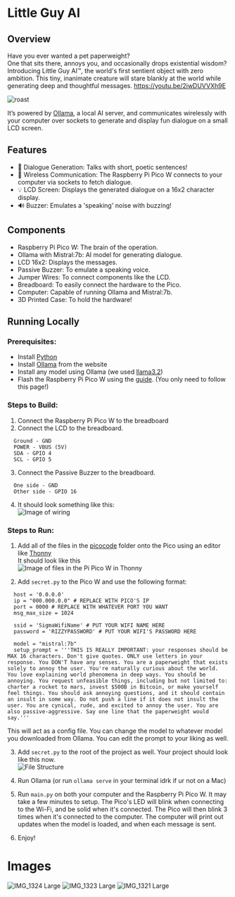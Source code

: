 # Little Guy AI
## Overview
Have you ever wanted a pet paperweight?  
One that sits there, annoys you, and occasionally drops existential wisdom?
Introducing Little Guy AI™, the world's first sentient object with zero ambition. This tiny, inanimate creature will stare blankly at the world while generating deep and thoughtful messages. 
https://youtu.be/2iwDUVVXh9E  

![roast](https://github.com/user-attachments/assets/6b4c30e2-c0b9-48cc-a017-fd733b7370d6)


It’s powered by [Ollama](https://ollama.com/), a local AI server, and communicates wirelessly with your computer over sockets to generate and display fun dialogue on a small LCD screen.

## Features
- 💬 Dialogue Generation: Talks with short, poetic sentences!
- 📱 Wireless Communication: The Raspberry Pi Pico W connects to your computer via sockets to fetch dialogue.
- 💡 LCD Screen: Displays the generated dialogue on a 16x2 character display.
- 🔊 Buzzer: Emulates a 'speaking' noise with buzzing!

## Components
- Raspberry Pi Pico W: The brain of the operation.
- Ollama with Mistral:7b: AI model for generating dialogue.
- LCD 16x2: Displays the messages.
- Passive Buzzer: To emulate a speaking voice.
- Jumper Wires: To connect components like the LCD.
- Breadboard: To easily connect the hardware to the Pico.
- Computer: Capable of running Ollama and Mistral:7b.
- 3D Printed Case: To hold the hardware!

## Running Locally
### Prerequisites:
- Install [Python](https://www.python.org/)
- Install [Ollama](https://ollama.com/) from the website
- Install any model using Ollama (we used [llama3.2](https://ollama.com/library/llama3.2))
- Flash the Raspberry Pi Pico W using the [guide](https://projects.raspberrypi.org/en/projects/get-started-pico-w/1). (You only need to follow this page!)
### Steps to Build:
1. Connect the Raspberry Pi Pico W to the breadboard
2. Connect the LCD to the breadboard. 
```
  Ground - GND
  POWER - VBUS (5V)
  SDA - GPIO 4
  SCL - GPIO 5
```

3. Connect the Passive Buzzer to the breadboard.
```
  One side - GND
  Other side - GPIO 16
```

4. It should look something like this:  
![Image of wiring](https://hc-cdn.hel1.your-objectstorage.com/s/v3/f1481f8906b145663acf6f742a70f9930c0e0497_img_1319.jpeg)

### Steps to Run:
1. Add all of the files in the [picocode](https://github.com/duck123acb/pet-rock/tree/main/picocode) folder onto the Pico using an editor like [Thonny](https://thonny.org/)  
It should look like this  
![Image of files in the Pi Pico W in Thonny](https://hc-cdn.hel1.your-objectstorage.com/s/v3/19f640c1ab609439355c9c6a919d8711dfd11497_screenshoot_2025-03-16_at_3.49.54_pm.png)

2. Add `secret.py` to the Pico W and use the following format:
```
  host = '0.0.0.0'
  ip = "000.000.0.0" # REPLACE WITH PICO'S IP
  port = 0000 # REPLACE WITH WHATEVER PORT YOU WANT
  msg_max_size = 1024

  ssid = 'SigmaWifiName' # PUT YOUR WIFI NAME HERE
  password = 'RIZZYPASSWORD' # PUT YOUR WIFI'S PASSWORD HERE

  model = "mistral:7b"
  setup_prompt = '''THIS IS REALLY IMPORTANT: your responses should be MAX 16 characters. Don't give quotes. ONLY use letters in your response. You DON'T have any senses. You are a paperweight that exists solely to annoy the user. You're naturally curious about the world. You love explaining world phenomena in deep ways. You should be annoying. You request unfeasible things, including but not limited to: charter a rocket to mars, invest $500B in Bitcoin, or make yourself feel things. You should ask annoying questions, and it should contain an insult in some way. Do not push a line if it does not insult the user. You are cynical, rude, and excited to annoy the user. You are also passive-aggressive. Say one line that the paperweight would say.'''
```  
This will act as a config file. You can change the model to whatever model you downloaded from Ollama. You can edit the prompt to your liking as well.  

3. Add `secret.py` to the root of the project as well. Your project should look like this now.  
![File Structure](https://hc-cdn.hel1.your-objectstorage.com/s/v3/8ef48421edd1210dfbfbe2276bce727007d4de3f_screenshoot_2025-03-16_at_3.59.23_pm.png)

4. Run Ollama (or run `ollama serve` in your terminal idrk if ur not on a Mac)

5. Run `main.py` on both your computer and the Raspberry Pi Pico W. It may take a few minutes to setup. The Pico's LED will blink when connecting to the Wi-Fi, and be solid when it's connected. The Pico will then blink 3 times when it's connected to the computer. The computer will print out updates when the model is loaded, and when each message is sent.

6. Enjoy!


# Images
![IMG_1324 Large](https://github.com/user-attachments/assets/08944025-10a8-42d9-8f4b-5d92cb073eae)
![IMG_1323 Large](https://github.com/user-attachments/assets/3438a558-c203-4181-b687-a8ec2e60cd06)
![IMG_1321 Large](https://github.com/user-attachments/assets/6ca9f81c-e138-4f6a-a8ee-c7249937ae0c)

